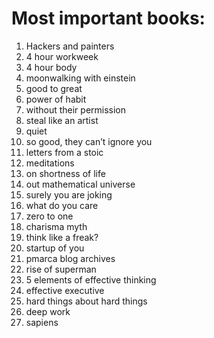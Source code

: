 # Most important books:

1. Hackers and painters
2. 4 hour workweek
3. 4 hour body
4. moonwalking with einstein
5. good to great
6. power of habit
7. without their permission
8. steal like an artist
9. quiet
10. so good, they can’t ignore you
11. letters from a stoic
12. meditations
13. on shortness of life
14. out mathematical universe
15. surely you are joking
16. what do you care 
17. zero to one
18. charisma myth
19. think like a freak?
20. startup of you
21. pmarca blog archives
22. rise of superman
23. 5 elements of effective thinking
24. effective executive
25. hard things about hard things
26. deep work
27. sapiens
